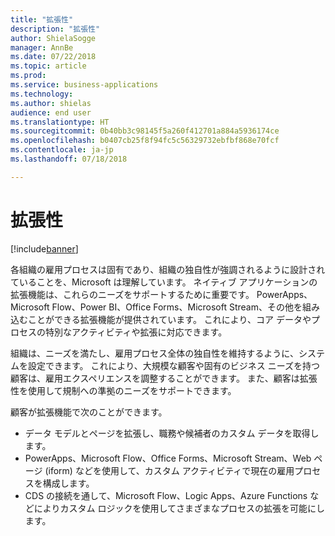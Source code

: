 ```yaml
---
title: "拡張性"
description: "拡張性"
author: ShielaSogge
manager: AnnBe
ms.date: 07/22/2018
ms.topic: article
ms.prod: 
ms.service: business-applications
ms.technology: 
ms.author: shielas
audience: end user
ms.translationtype: HT
ms.sourcegitcommit: 0b40bb3c98145f5a260f412701a884a5936174ce
ms.openlocfilehash: b0407cb25f8f94fc5c56329732ebfbf868e70fcf
ms.contentlocale: ja-jp
ms.lasthandoff: 07/18/2018

---
```


# <a name="extensibility"></a>拡張性

[!include[banner](../../../includes/banner.md)]


各組織の雇用プロセスは固有であり、組織の独自性が強調されるように設計されていることを、Microsoft は理解しています。 ネイティブ アプリケーションの拡張機能は、これらのニーズをサポートするために重要です。 PowerApps、Microsoft Flow、Power BI、Office Forms、Microsoft Stream、その他を組み込むことができる拡張機能が提供されています。 これにより、コア データやプロセスの特別なアクティビティや拡張に対応できます。

組織は、ニーズを満たし、雇用プロセス全体の独自性を維持するように、システムを設定できます。 これにより、大規模な顧客や固有のビジネス ニーズを持つ顧客は、雇用エクスペリエンスを調整することができます。 また、顧客は拡張性を使用して規制への準拠のニーズをサポートできます。

顧客が拡張機能で次のことができます。

-   データ モデルとページを拡張し、職務や候補者のカスタム データを取得します。
-   PowerApps、Microsoft Flow、Office Forms、Microsoft Stream、Web ページ (iform) などを使用して、カスタム アクティビティで現在の雇用プロセスを構成します。
-   CDS の接続を通して、Microsoft Flow、Logic Apps、Azure Functions などによりカスタム ロジックを使用してさまざまなプロセスの拡張を可能にします。

<!--
## Who uses this feature
This feature is mainly used by admins and key recruiting personnel.
## Setup required
Extensibility is all about setup and configuration. This feature enables many
more options to be used in application setup.
## Availability
Cloud
## Regional availability
Global
-->

